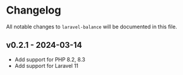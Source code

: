 # Changelog

All notable changes to `laravel-balance` will be documented in this file.

## v0.2.1 - 2024-03-14

- Add support for PHP 8.2, 8.3
- Add support for Laravel 11
